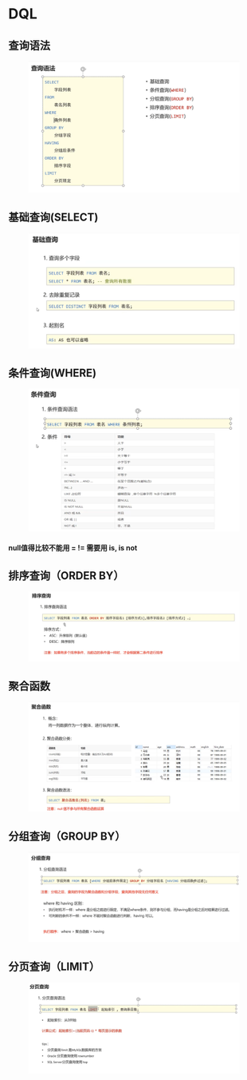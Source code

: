 # DQL

## 查询语法

<figure><img src="../.gitbook/assets/image (5).png" alt=""><figcaption></figcaption></figure>

## 基础查询(SELECT)

<figure><img src="../.gitbook/assets/image (9).png" alt=""><figcaption></figcaption></figure>

## 条件查询(WHERE)

<figure><img src="../.gitbook/assets/image (6).png" alt=""><figcaption></figcaption></figure>

#### null值得比较不能用 =  != 需要用 is, is not

## 排序查询（ORDER BY）

<figure><img src="../.gitbook/assets/image (3).png" alt=""><figcaption></figcaption></figure>

## 聚合函数

<figure><img src="../.gitbook/assets/image (7) (2).png" alt=""><figcaption></figcaption></figure>

## 分组查询（GROUP BY）

<figure><img src="../.gitbook/assets/image (10).png" alt=""><figcaption></figcaption></figure>

## 分页查询（LIMIT）

<figure><img src="../.gitbook/assets/image (1) (2).png" alt=""><figcaption></figcaption></figure>
